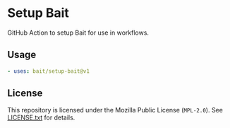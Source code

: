 # Setup Bait
GitHub Action to setup Bait for use in workflows.

## Usage
```yaml
- uses: bait/setup-bait@v1
```

## License
This repository is licensed under the Mozilla Public License (`MPL-2.0`).
See [LICENSE.txt](./LICENSE.txt) for details.
